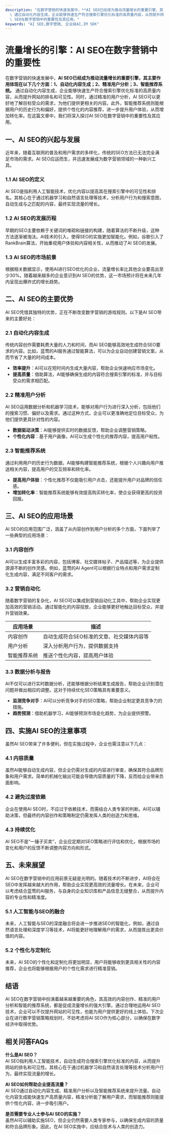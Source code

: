 ```yaml
---
description: "在数字营销的快速发展中，**AI SEO已经成为推动流量增长的重要引擎，其主要作用体现在以下几个方面：1、自动化内容生成；2、精准用户分析；3、智能推荐系统。**\
  \ 通过自动化内容生成，企业能够快速生产符合搜索引擎优化标准的高质量内容，从而提升网站的排名和可见性。同时，通过精准的用户分析，AI SEO可以更好地了解目标受众的需求，为他们提供更相关的内容。此外，智能推荐系统则能根据用户的历史行为和偏好，提供个性化的内容推荐，进一步提升用户体验，从而增加转化率。在这篇文章中，我们将深入探讨AI\
  \ SEO在数字营销中的重要性及其应用。"
keywords: "AI SEO,数字营销, 企业级AI,IM SDK"
---
```

# 流量增长的引擎：AI SEO在数字营销中的重要性

在数字营销的快速发展中，**AI SEO已经成为推动流量增长的重要引擎，其主要作用体现在以下几个方面：1、自动化内容生成；2、精准用户分析；3、智能推荐系统。** 通过自动化内容生成，企业能够快速生产符合搜索引擎优化标准的高质量内容，从而提升网站的排名和可见性。同时，通过精准的用户分析，AI SEO可以更好地了解目标受众的需求，为他们提供更相关的内容。此外，智能推荐系统则能根据用户的历史行为和偏好，提供个性化的内容推荐，进一步提升用户体验，从而增加转化率。在这篇文章中，我们将深入探讨AI SEO在数字营销中的重要性及其应用。

## 一、AI SEO的兴起与发展

近年来，随着互联网的普及和用户需求的多样化，传统的SEO方法已无法完全满足市场的需求。AI SEO应运而生，并迅速发展成为数字营销领域的一种新兴工具。

### 1.1 AI SEO的定义

AI SEO是指利用人工智能技术，优化内容以提高其在搜索引擎中的可见性和排名。其核心在于通过机器学习和自然语言处理等技术，分析用户行为和搜索意图，自动生成与之匹配的内容，最终实现流量的增长。

### 1.2 AI SEO的发展历程

早期的SEO主要依赖于关键词的堆砌和链接的构建，随着算法的不断升级，这种方法逐渐被淘汰。AI技术的引入，使得SEO的实施更加智能化。例如，谷歌引入了RankBrain算法，开始重视用户体验和内容相关性，从而推动了AI SEO的发展。

### 1.3 AI SEO的市场前景

根据相关数据显示，使用AI进行SEO优化的企业，流量增长率比其他企业要高出至少30%。随着越来越多的企业意识到AI SEO的优势，这一市场预计将在未来几年内呈现出爆炸式的增长趋势。

## 二、AI SEO的主要优势

AI SEO凭借其独特的优势，正在不断改变数字营销的游戏规则。以下是AI SEO带来的主要好处：

### 2.1 自动化内容生成

传统内容创作需要耗费大量的人力和时间，而AI SEO能够高效地生成符合SEO要求的内容。比如，蓝莺的AI服务通过智能算法，可以为企业自动创建营销文案，从而节省了大量的时间成本。

- **效率提升**：AI可以在短时间内生成大量内容，帮助企业快速响应市场变化。
- **提高质量**：借助算法，AI能够确保生成的内容符合搜索引擎的标准，并与目标受众的需求相匹配。

### 2.2 精准用户分析

AI SEO运用数据分析和机器学习技术，能够对用户行为进行深入分析，包括他们的搜索习惯、偏好以及需求。通过这种方式，企业可以更准确地定位目标受众，为他们提供更具针对性的内容。

- **数据驱动决策**：AI能够提供实时的数据反馈，帮助企业调整营销策略。
- **个性化内容**：基于用户画像，AI可以生成个性化的推荐内容，提高用户粘性。

### 2.3 智能推荐系统

通过利用用户的历史行为数据，AI能够构建智能推荐系统，根据个人兴趣向用户推送相关内容，提高用户的交互频率和转化率。

- **提高用户体验**：个性化推荐不仅能吸引用户点击，还能提升用户对品牌的信任感。
- **增加转化率**：智能推荐系统能够有效提高购买转化率，使企业获得更高的投资回报。

## 三、AI SEO的应用场景

AI SEO的应用范围广泛，涵盖了从内容创作到用户分析的多个方面，下面列举了一些典型的应用场景：

### 3.1 内容创作

AI可以生成丰富多彩的内容，包括博客、社交媒体帖子、产品描述等，为企业提供源源不断的创作灵感。例如，蓝莺的AI Agent可以根据行业特点和用户需求定制化生成内容，满足不同客户的需求。

### 3.2 营销自动化

随着数字营销的复杂化，AI SEO可以集成到营销自动化工具中，帮助企业实现更加高效的营销活动。通过智能化的内容投放，企业能够更好地触达目标受众，并提升营销效果。

| 应用场景     | 描述                                         |
|--------------|--------------------------------------------|
| 内容创作     | 自动生成符合SEO标准的文章、社交媒体内容等 |
| 用户分析     | 深入分析用户行为，提供数据支持             |
| 智能推荐系统 | 推送个性化内容，提高用户体验                |

### 3.3 数据分析与报告

AI不仅可以进行实时数据分析，还能够根据分析结果生成报告，帮助企业识别潜在问题并做出相应的调整。这对于持续优化SEO策略具有重要意义。

- **监测竞争对手**：AI可以分析竞争对手的SEO策略，帮助企业制定更具竞争力的措施。
- **趋势预测**：借助机器学习，AI能够预测市场变化趋势，为企业提供预警。

## 四、实施AI SEO的注意事项

虽然AI SEO带来了许多便利，但在实施过程中，企业也需注意以下几点：

### 4.1 内容质量

虽然AI能够自动生成内容，但企业仍需对生成的内容进行审查，确保其符合品牌形象和用户需求。简单的机械化输出可能会导致内容质量的下降，反而给企业带来负面影响。

### 4.2 避免过度依赖

企业在使用AI SEO时，不应过于依赖技术，而需结合人类专家的判断。AI可以辅助决策，但最终的内容创作和策略制定仍需发挥人类的创造力和思维。

### 4.3 持续优化

AI SEO不是“一锤子买卖”，企业应定期对SEO策略进行评估和优化，根据市场的变化和用户的反馈不断调整内容方向和形式。

## 五、未来展望

AI SEO在数字营销中的应用前景无疑是光明的。随着技术的不断进步，AI将会在SEO中发挥越来越大的作用，帮助企业实现更高效的流量增长。在未来，企业可以考虑结合蓝莺的AI服务，与自身的企业知识库和产品信息无缝整合，从而提升内容的专业性和精准度。

### 5.1 人工智能与SEO的融合

未来，人工智能与SEO的深度融合将会进一步推进SEO的智能化，例如，通过自然语言处理和深度学习等技术，AI将能更好地理解用户的需求，从而提炼出更具价值的内容。

### 5.2 个性化与定制化

未来，AI SEO的个性化和定制化将更加明显，用户将能够收到更具相关性的内容推荐，企业也将能够根据用户的个性化需求进行精准营销。

## 结语

AI SEO在数字营销中扮演着越来越重要的角色，其高效的内容创作、精准的用户分析和智能的推荐系统，都是促成流量增长的强大引擎。通过合理地运用AI SEO技术，企业可以不仅提升网站的可见性，也能为用户提供更好的线上体验。下次企业在进行数字营销策略规划时，不妨考虑将AI SEO作为核心部分，以确保在数字经济中取得优势。

## 相关问答FAQs

**什么是AI SEO？**  
AI SEO指利用人工智能技术，自动生成符合搜索引擎优化标准的内容，从而提升网站的排名和可见性。其核心在于通过机器学习和自然语言处理等技术分析用户行为，最终实现流量的增长。

**AI SEO如何帮助企业提高流量？**  
AI SEO通过自动化内容生成、精准用户分析以及智能推荐系统来提升流量。自动化内容生成能快速生产高质量内容，精准分析能了解用户需求，而智能推荐则能提供个性化内容，进一步吸引用户。

**是否需要专业人士参与AI SEO的实施？**  
虽然AI可以辅助实施SEO，但企业仍然需要人类专家参与，以确保生成内容的质量和符合品牌形象。因此，在AI SEO实施中，应结合技术与人类的创造力。
